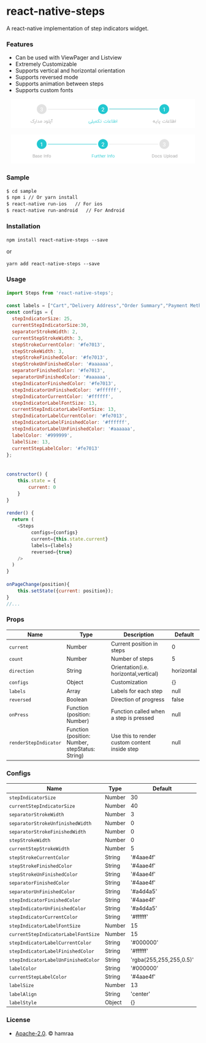 # react-native-steps
A react-native implementation of step indicators widget.

### Features

  - Can be used with ViewPager and Listview
  - Extremely Customizable
  - Supports vertical and horizontal orientation
  - Supports reversed mode
  - Supports animation between steps
  - Supports custom fonts
  
<p align="center">
  <img width="480" height="76" src="art/1.png" alt="Reversed Sample">
</p>

<p align="center">
  <img width="480" height="76" src="art/2.png" alt="Sample">
</p>
  
### Sample
```sh
$ cd sample
$ npm i // Or yarn install
$ react-native run-ios   // For ios
$ react-native run-android   // For Android
```

### Installation
``npm install react-native-steps --save``

or

``yarn add react-native-steps --save``

### Usage
```javascript
import Steps from 'react-native-steps';

const labels = ["Cart","Delivery Address","Order Summary","Payment Method","Track"];
const configs = {
  stepIndicatorSize: 25,
  currentStepIndicatorSize:30,
  separatorStrokeWidth: 2,
  currentStepStrokeWidth: 3,
  stepStrokeCurrentColor: '#fe7013',
  stepStrokeWidth: 3,
  stepStrokeFinishedColor: '#fe7013',
  stepStrokeUnFinishedColor: '#aaaaaa',
  separatorFinishedColor: '#fe7013',
  separatorUnFinishedColor: '#aaaaaa',
  stepIndicatorFinishedColor: '#fe7013',
  stepIndicatorUnFinishedColor: '#ffffff',
  stepIndicatorCurrentColor: '#ffffff',
  stepIndicatorLabelFontSize: 13,
  currentStepIndicatorLabelFontSize: 13,
  stepIndicatorLabelCurrentColor: '#fe7013',
  stepIndicatorLabelFinishedColor: '#ffffff',
  stepIndicatorLabelUnFinishedColor: '#aaaaaa',
  labelColor: '#999999',
  labelSize: 13,
  currentStepLabelColor: '#fe7013'
};


constructor() {
    this.state = {
        current: 0
    }
}

render() {
  return (
    <Steps
         configs={configs}
         current={this.state.current}
         labels={labels}
         reversed={true}
    />
  )
}

onPageChange(position){
    this.setState({current: position});
}
//...
```

### Props

| Name | Type | Description | Default
| ------------ | ------------- | ------------ |------------ |
| `current` | Number  | Current position in steps | 0
| ```count``` | Number  | Number of steps | 5
| ```direction``` | String  | Orientation(i.e. horizontal,vertical) | horizontal
| ```configs``` | Object  | Customization | {}
| ```labels``` | Array  | Labels for each step | null
| ```reversed``` | Boolean  | Direction of progress | false
| `onPress` | Function (position: Number) | Function called when a step is pressed | null
| `renderStepIndicator` | Function (position: Number, stepStatus: String) | Use this to render custom content inside step | null 

### Configs

| Name | Type | Default
| ------------ | ------------ |------------ |
| ```stepIndicatorSize``` | Number  | 30
| ```currentStepIndicatorSize``` | Number  | 40
| ```separatorStrokeWidth``` | Number  | 3
| ```separatorStrokeUnfinishedWidth``` | Number  | 0
| ```separatorStrokeFinishedWidth``` | Number  | 0
| ```stepStrokeWidth``` | Number  | 0
| ```currentStepStrokeWidth``` | Number  | 5
| ```stepStrokeCurrentColor``` | String  | '#4aae4f'
| ```stepStrokeFinishedColor``` | String  | '#4aae4f'
| ```stepStrokeUnFinishedColor``` | String  | '#4aae4f'
| ```separatorFinishedColor``` | String  | '#4aae4f'
| ```separatorUnFinishedColor``` | String  | '#a4d4a5'
| ```stepIndicatorFinishedColor``` | String  | '#4aae4f'
| ```stepIndicatorUnFinishedColor``` | String  | '#a4d4a5'
| ```stepIndicatorCurrentColor``` | String  | '#ffffff'
| ```stepIndicatorLabelFontSize``` | Number  | 15
| ```currentStepIndicatorLabelFontSize``` | Number  | 15
| ```stepIndicatorLabelCurrentColor``` | String  | '#000000'
| ```stepIndicatorLabelFinishedColor``` | String  | '#ffffff'
| ```stepIndicatorLabelUnFinishedColor``` | String  | 'rgba(255,255,255,0.5)'
| ```labelColor``` | String  | '#000000'
| ```currentStepLabelColor``` | String  | '#4aae4f'
| ```labelSize``` | Number  | 13
| ```labelAlign``` | String  | 'center'
| ```labelStyle``` | Object  | {}


### License

 - [Apache-2.0](https://github.com/hamraa/react-native-steps/blob/master/LICENSE).  © hamraa
